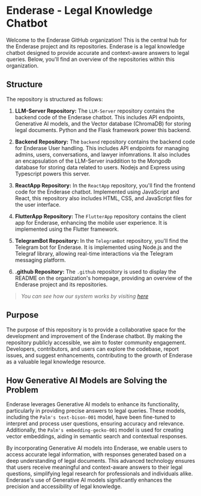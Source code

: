 # Enderase - Legal Knowledge Chatbot

Welcome to the Enderase GitHub organization! This is the central hub for the Enderase project and its repositories. Enderase is a legal knowledge chatbot designed to provide accurate and context-aware answers to legal queries. Below, you'll find an overview of the repositories within this organization.

## Structure

The repository is structured as follows:

1. **LLM-Server Repository:** The `LLM-Server` repository contains the backend code of the Enderase chatbot. This includes API endpoints, Generative AI models, and the Vector database (ChromaDB) for storing legal documents. Python and the Flask framework power this backend.

2. **Backend Repository:** The `backend` repository contains the backend code for Enderase User handling. This includes API endpoints for managing admins, users, conversations, and lawyer infomrations. It also includes an encapsulation of the LLM-Server inaddition to the Mongodb database for storing data related to users. Nodejs and Express using Typescript powers this server.

3. **ReactApp Repository:** In the `ReactApp` repository, you'll find the frontend code for the Enderase chatbot. Implemented using JavaScript and React, this repository also includes HTML, CSS, and JavaScript files for the user interface.

4. **FlutterApp Repository:** The `FlutterApp` repository contains the client app for Enderase, enhancing the mobile user experience. It is implemented using the Flutter framework.

5. **TelegramBot Repository:** In the `TelegramBot` repository, you'll find the Telegram bot for Enderase. It is implemented using Node.js and the Telegraf library, allowing real-time interactions via the Telegram messaging platform.

6. **.github Repository:** The `.github` repository is used to display the README on the organization's homepage, providing an overview of the Enderase project and its repositories.

> *You can see how our system works by visiting [here](https://app.eraser.io/workspace/o9obcdn3wqSffPlZJbwV?origin=share)*

## Purpose

The purpose of this repository is to provide a collaborative space for the development and improvement of the Enderase chatbot. By making the repository publicly accessible, we aim to foster community engagement. Developers, contributors, and users can explore the codebase, report issues, and suggest enhancements, contributing to the growth of Enderase as a valuable legal knowledge resource.

## How Generative AI Models are Solving the Problem

Enderase leverages Generative AI models to enhance its functionality, particularly in providing precise answers to legal queries. These models, including the `Palm's text-bison-001` model, have been fine-tuned to interpret and process user questions, ensuring accuracy and relevance. Additionally, the `Palm's embedding-gecko-001` model is used for creating vector embeddings, aiding in semantic search and contextual responses.

By incorporating Generative AI models into Enderase, we enable users to access accurate legal information, with responses generated based on a deep understanding of legal documents. This advanced technology ensures that users receive meaningful and context-aware answers to their legal questions, simplifying legal research for professionals and individuals alike. Enderase's use of Generative AI models significantly enhances the precision and accessibility of legal knowledge.
